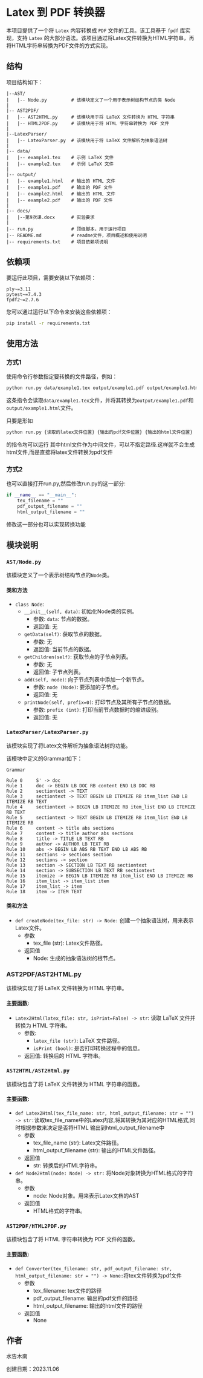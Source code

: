 # Latex 到 PDF 转换器

本项目提供了一个将 `Latex` 内容转换成 `PDF` 文件的工具。该工具基于 `fpdf` 库实现，支持 `Latex` 的大部分语法。该项目通过将Latex文件转换为HTML字符串，再将HTML字符串转换为PDF文件的方式实现。
## 结构

项目结构如下：

```plaintext
|--AST/
|   |-- Node.py         # 该模块定义了一个用于表示树结构节点的类 Node
|
|-- AST2PDF/
|   |-- AST2HTML.py     # 该模块用于将 LaTeX 文件转换为 HTML 字符串
|   |-- HTML2PDF.py     # 该模块用于将 HTML 字符串转换为 PDF 文件
|
|--LatexParser/
|   |-- LatexParser.py  # 该模块用于将 LaTeX 文件解析为抽象语法树
|
|-- data/
|   |-- example1.tex    # 示例 LaTeX 文件
|   |-- example2.tex    # 示例 LaTeX 文件
|
|-- output/
|   |-- example1.html   # 输出的 HTML 文件
|   |-- example1.pdf    # 输出的 PDF 文件
|   |-- example2.html   # 输出的 HTML 文件
|   |-- example2.pdf    # 输出的 PDF 文件
|
|-- docs/
|   |--第9次课.docx      # 实验要求
|
|-- run.py              # 顶级脚本，用于运行项目
|-- README.md           # readme文件，项目概述和使用说明
|-- requirements.txt    # 项目依赖项说明
```

## 依赖项

要运行此项目，需要安装以下依赖项：

```plaintext
ply~=3.11
pytest~=7.4.3
fpdf2~=2.7.6
```

您可以通过运行以下命令来安装这些依赖项：

```bash
pip install -r requirements.txt
```

## 使用方法

### 方式1
使用命令行参数指定要转换的文件路径，例如：

```bash
python run.py data/example1.tex output/example1.pdf output/example1.html
```
这条指令会读取`data/example1.tex`文件，并将其转换为`output/example1.pdf`和`output/example1.html`文件。

只要是形如
```bash
python run.py {读取的latex文件位置} {输出的pdf文件位置} {输出的html文件位置}
```
的指令均可以运行
其中html文件作为中间文件，可以不指定路径.这样就不会生成html文件,而是直接将latex文件转换为pdf文件

### 方式2
也可以直接打开run.py,然后修改run.py的这一部分:
```python
if __name__ == "__main__":
    tex_filename = ""
    pdf_output_filename = ""
    html_output_filename = ""
```
修改这一部分也可以实现转换功能

## 模块说明

### `AST/Node.py`

该模块定义了一个表示树结构节点的`Node`类。

#### 类和方法

- `class Node`:
  - `__init__(self, data)`: 初始化Node类的实例。
    - 参数: `data`: 节点的数据。
    - 返回值: 无
  - `getData(self)`: 获取节点的数据。
    - 参数: 无
    - 返回值: 当前节点的数据。
  - `getChildren(self)`: 获取节点的子节点列表。
    - 参数: 无
    - 返回值: 子节点列表。
  - `add(self, node)`: 向子节点列表中添加一个新节点。
    - 参数: `node (Node)`: 要添加的子节点。
    - 返回值: 无
  - `printNode(self, prefix=0)`: 打印节点及其所有子节点的数据。
    - 参数: `prefix (int)`: 打印当前节点数据时的缩进级别。
    - 返回值: 无

### `LatexParser/LatexParser.py`

该模块实现了将Latex文件解析为抽象语法树的功能。

该模块中定义的Grammar如下：

```plaintext
Grammar

Rule 0     S' -> doc
Rule 1     doc -> BEGIN LB DOC RB content END LB DOC RB
Rule 2     sectiontext -> TEXT
Rule 3     sectiontext -> TEXT BEGIN LB ITEMIZE RB item_list END LB ITEMIZE RB TEXT
Rule 4     sectiontext -> BEGIN LB ITEMIZE RB item_list END LB ITEMIZE RB TEXT
Rule 5     sectiontext -> TEXT BEGIN LB ITEMIZE RB item_list END LB ITEMIZE RB
Rule 6     content -> title abs sections
Rule 7     content -> title author abs sections
Rule 8     title -> TITLE LB TEXT RB
Rule 9     author -> AUTHOR LB TEXT RB
Rule 10    abs -> BEGIN LB ABS RB TEXT END LB ABS RB
Rule 11    sections -> sections section
Rule 12    sections -> section
Rule 13    section -> SECTION LB TEXT RB sectiontext
Rule 14    section -> SUBSECTION LB TEXT RB sectiontext
Rule 15    itemize -> BEGIN LB ITEMIZE RB item_list END LB ITEMIZE RB
Rule 16    item_list -> item_list item
Rule 17    item_list -> item
Rule 18    item -> ITEM TEXT
```
#### 类和方法
+ `def createNode(tex_file: str) -> Node:`
  创建一个抽象语法树，用来表示Latex文件。
  + 参数
    + tex_file (str): Latex文件路径。
  + 返回值
    + Node: 生成的抽象语法树的根节点。

### AST2PDF/AST2HTML.py

该模块实现了将 LaTeX 文件转换为 HTML 字符串。

#### 主要函数:

+ `Latex2Html(latex_file: str, isPrint=False) -> str`: 读取 LaTeX 文件并转换为 HTML 字符串。
  + 参数:
    + `latex_file (str)`: LaTeX 文件路径。
    + `isPrint (bool)`: 是否打印转换过程中的信息。
  + 返回值: 转换后的 HTML 字符串。

### `AST2HTML/AST2Html.py`

该模块包含了将 LaTeX 文件转换为 HTML 字符串的函数。

#### 主要函数:

+ `def Latex2Html(tex_file_name: str, html_output_filename: str = "") -> str:`读取tex_file_name中的Latex内容,将其转换为其对应的HTML格式,同时根据参数来决定是否将HTML
  输出到html_output_filename中
  + 参数
    + tex_file_name (str): Latex文件路径。
    + html_output_filename (str): 输出的HTML文件路径。
  + 返回值
    + str: 转换后的HTML字符串。
+ `def Node2Html(node: Node) -> str:`
    将Node对象转换为HTML格式的字符串。
    + 参数
        + node: Node对象。用来表示Latex文档的AST
    + 返回值
        + HTML格式的字符串。
    
    

### `AST2PDF/HTML2PDF.py`

该模块包含了将 HTML 字符串转换为 PDF 文件的函数。

#### 主要函数:

+ `def Converter(tex_filename: str, pdf_output_filename: str, html_output_filename: str = "") -> None:`将tex文件转换为pdf文件
    + 参数
        + tex_filename: tex文件的路径
        + pdf_output_filename: 输出的pdf文件的路径
        + html_output_filename: 输出的html文件的路径
    + 返回值
        + None

## 作者

水告木南

创建日期：2023.11.06
